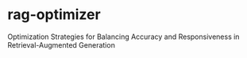 # rag-optimizer
Optimization Strategies for Balancing Accuracy and Responsiveness in Retrieval-Augmented Generation
